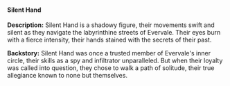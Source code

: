 #### Silent Hand

**Description:** Silent Hand is a shadowy figure, their movements swift and silent as they navigate the labyrinthine streets of Evervale. Their eyes burn with a fierce intensity, their hands stained with the secrets of their past.

**Backstory:** Silent Hand was once a trusted member of Evervale's inner circle, their skills as a spy and infiltrator unparalleled. But when their loyalty was called into question, they chose to walk a path of solitude, their true allegiance known to none but themselves.
